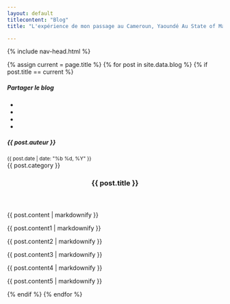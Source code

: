 ```yaml
---
layout: default
titlecontent: "Blog"
title: "L'expérience de mon passage au Cameroun, Yaoundé Au State of Map2023"

---
```


{% include nav-head.html %}

<section class="detail_blog">

  <div class="container">
{% assign current = page.title %}
{% for post in site.data.blog %}
  {% if post.title == current %}
  <div class="footer-contact mt-40">
                              <h5 class="f-title">Partager le blog</h5>
                              <ul class="social">
                                  <li><a class=" wow fadeInUp" data-wow-duration="1s" target="_blank" href="https://api.whatsapp.com/send?text={{ site.baseurl }}{{ post.url }}"><i class="lni lni-whatsapp"></i></a></li>
                                  <li><a class=" wow fadeInUp" data-wow-duration="1s" target="_blank" href="https://www.linkedin.com/shareArticle?url={{ site.baseurl }}{{ post.url }}"><i class="lni lni-linkedin"></i></a></li>
                                  <li><a class=" wow fadeInUp" data-wow-duration="1.5s" href="https://twitter.com/intent/tweet?url={{ site.baseurl }}{{ post.url }}"><i class="lni lni-twitter"></i></a></li>
                                  <li><a class=" wow fadeInUp" data-wow-duration="2s" href="https://www.facebook.com/sharer/sharer.php?u={{ site.baseurl }}{{ post.url }}"><i class="lni lni-facebook"></i></a></li>
                              </ul>
                          </div>
    <article class="post">
      <div class="absolute-bg row" style="background-image: url('{{ site.baseurl }}{{ post.image }}');">
        <!-- Contenu de l'imag-->
      </div>
      <div class="post__container">
      <div class="">
      <div class="user">
        <div class="user__info">
          <h5>{{ post.auteur }}</h5>
          <small>{{ post.date | date: "%b %d, %Y" }}</small>
        </div>
        <img src="{{ site.baseurl }}{{post.img}}" alt="" class="user__image">
      </div>
    </div>
        <span class="post__category">{{ post.category }}</span>
        <div class="post__content">
          <header>
            <h1 class="post__header">{{ post.title }}</h1>
          </header>
          <p class="post__text">{{ post.content | markdownify }}</p>
        </div>
  </div>
    </article>
  <article class="post3">
  <p class="post__text">{{ post.content1 | markdownify }}</p>
  <p class="post__text">{{ post.content2 | markdownify }}</p>
  <p class="post__text">{{ post.content3 | markdownify }}</p>
  <p class="post__text">{{ post.content4 | markdownify }}</p>
  <p class="post__text">{{ post.content5 | markdownify }}</p>
  </article>
  {% endif %}
{% endfor %}
</div>
</section>